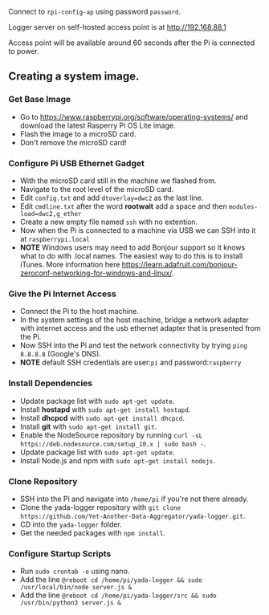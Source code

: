 Connect to ```rpi-config-ap``` using password ```password```.

Logger server on self-hosted access point is at http://192.168.88.1

Access point will be available around 60 seconds after the Pi is connected to power.

## Creating a system image.

### Get Base Image
* Go to https://www.raspberrypi.org/software/operating-systems/ and download the latest Rasperry Pi OS Lite image.
* Flash the image to a microSD card.
* Don't remove the microSD card!

### Configure Pi USB Ethernet Gadget
* With the microSD card still in the machine we flashed from.
* Navigate to the root level of the microSD card.
* Edit ```config.txt``` and add ```dtoverlay=dwc2``` as the last line.
* Edit ```cmdline.txt``` after the word **rootwait** add a space and then ```modules-load=dwc2,g_ether```
* Create a new empty file named ```ssh``` with no extention.
* Now when the Pi is connected to a machine via USB we can SSH into it at ```raspberrypi.local```
* **NOTE** Windows users may need to add Bonjour support so it knows what to do with .local names.  The easiest way to do this is to install iTunes.  More information here https://learn.adafruit.com/bonjour-zeroconf-networking-for-windows-and-linux/.

### Give the Pi Internet Access
* Connect the Pi to the host machine.
* In the system settings of the host machine, bridge a network adapter with internet access and the usb ethernet adapter that is presented from the Pi.
* Now SSH into the Pi and test the network connectivity by trying ```ping 8.8.8.8``` (Google's DNS).
* **NOTE** default SSH credentials are user:```pi``` and password:```raspberry``` 

### Install Dependencies
* Update package list with ```sudo apt-get update```.
* Install **hostapd** with ```sudo apt-get install hostapd```.
* Install **dhcpcd** with ```sudo apt-get install dhcpcd```.
* Install **git** with ```sudo apt-get install git```.
* Enable the NodeSource repository by running ```curl -sL https://deb.nodesource.com/setup_10.x | sudo bash -```.
* Update package list with ```sudo apt-get update```.
* Install Node.js and npm with ```sudo apt-get install nodejs```.

### Clone Repository
* SSH into the Pi and navigate into ```/home/pi``` if you're not there already.
* Clone the yada-logger repository with ```git clone https://github.com/Yet-Another-Data-Aggregator/yada-logger.git```.
* CD into the ```yada-logger``` folder.
* Get the needed packages with ```npm install```.

### Configure Startup Scripts
* Run ```sudo crontab -e``` using nano.
* Add the line ```@reboot cd /home/pi/yada-logger && sudo /usr/local/bin/node server.js &```
* Add the line ```@reboot cd /home/pi/yada-logger/src && sudo /usr/bin/python3 server.js &```
